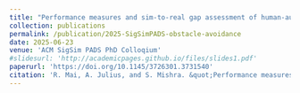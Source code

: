 ```yaml
---
title: "Performance measures and sim-to-real gap assessment of human-autonomy teaming in obstacle avoidance"
collection: publications
permalink: /publication/2025-SigSimPADS-obstacle-avoidance
date: 2025-06-23
venue: 'ACM SigSim PADS PhD Colloqium'
#slidesurl: 'http://academicpages.github.io/files/slides1.pdf'
paperurl: 'https://doi.org/10.1145/3726301.3731540'
citation: 'R. Mai, A. Julius, and S. Mishra. &quot;Performance measures and sim-to-real gap assessment of human-autonomy teaming in obstacle avoidance&quot; <i>2025 SigSim PADS PhD Colloquium</i>.'
---
```

